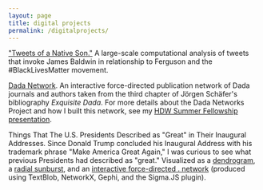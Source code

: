 ```yaml
---
layout: page
title: digital projects
permalink: /digitalprojects/
---
```


["Tweets of a Native Son."](/tweets-of-a-native-son/) A large-scale computational analysis of tweets that invoke James Baldwin in relationship to Ferguson and the #BlackLivesMatter movement.

[Dada Network](http://bl.ocks.org/melaniewalsh/878673a1d28f669e84e518a5476b00c7). An interactive force-directed publication network of Dada journals and authors taken from the third chapter of Jörgen Schäfer's bibliography _Exquisite Dada_. For more details about the Dada Networks Project and how I built this network, see my [HDW Summer Fellowship presentation](https://hdw.artsci.wustl.edu/articles/219).

Things That The U.S. Presidents Described as "Great" in Their Inaugural Addresses. Since Donald Trump concluded his Inaugural Address with his trademark phrase "Make America Great Again," I was curious to see what previous Presidents had described as "great." Visualized as a [dendrogram](/images/dendrogram.svg), a [radial sunburst](/images/sunburst.svg), and an [interactive force-directed . network](/network/index.html) (produced using TextBlob, NetworkX, Gephi, and the Sigma.JS plugin). 